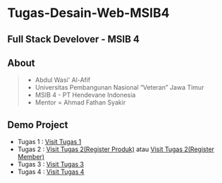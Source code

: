 # Tugas-Desain-Web-MSIB4

## Full Stack Develover - MSIB 4

## About

> - Abdul Wasi' Al-Afif
> - Universitas Pembangunan Nasional “Veteran” Jawa Timur
> - MSIB 4 - PT Hendevane Indonesia
> - Mentor = Ahmad Fathan Syakir

## Demo Project

- Tugas 1 : <a href="https://abdwasidev.github.io/Tugas-Desain-Web-MSIB4/tugas1/tugas1.html">Visit Tugas 1</a>
- Tugas 2 : <a href="https://abdwasidev.github.io/Tugas-Desain-Web-MSIB4/tugas2/tugas2_RegisterProduk.html">Visit Tugas 2(Register Produk)</a> atau <a href="https://abdwasidev.github.io/Tugas-Desain-Web-MSIB4/tugas2/tugas2_RegisterMember.html">Visit Tugas 2(Register Member)</a>
- Tugas 3 : <a href="https://abdwasidev.github.io/Tugas-Desain-Web-MSIB4/tugas3/tugas3_index.html">Visit Tugas 3</a>
- Tugas 4 : <a href="https://abdwasidev.github.io/Tugas-Desain-Web-MSIB4/tugas4/tugas4_index.html">Visit Tugas 4</a>
